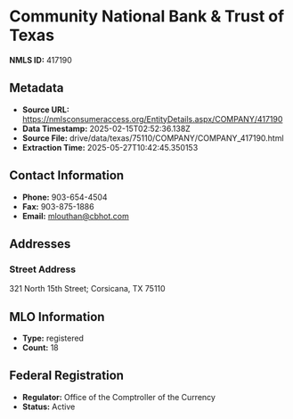 # Community National Bank & Trust of Texas

**NMLS ID:** 417190

## Metadata
- **Source URL:** https://nmlsconsumeraccess.org/EntityDetails.aspx/COMPANY/417190
- **Data Timestamp:** 2025-02-15T02:52:36.138Z
- **Source File:** drive/data/texas/75110/COMPANY/COMPANY_417190.html
- **Extraction Time:** 2025-05-27T10:42:45.350153

## Contact Information
- **Phone:** 903-654-4504
- **Fax:** 903-875-1886
- **Email:** mlouthan@cbhot.com

## Addresses
### Street Address
321 North 15th Street; Corsicana, TX 75110

## MLO Information
- **Type:** registered
- **Count:** 18

## Federal Registration
- **Regulator:** Office of the Comptroller of the Currency
- **Status:** Active
